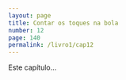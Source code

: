 ```yaml
---
layout: page
title: Contar os toques na bola
number: 12
page: 140
permalink: /livro1/cap12
---
```

Este capítulo…